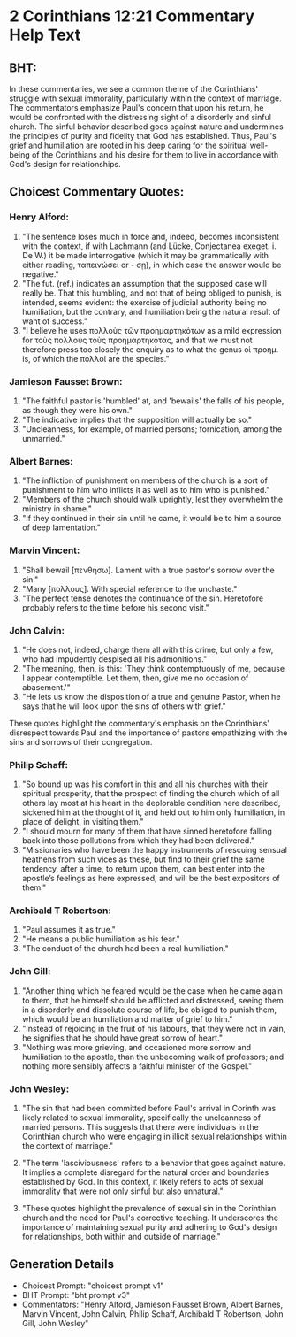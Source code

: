 # 2 Corinthians 12:21 Commentary Help Text

## BHT:
In these commentaries, we see a common theme of the Corinthians' struggle with sexual immorality, particularly within the context of marriage. The commentators emphasize Paul's concern that upon his return, he would be confronted with the distressing sight of a disorderly and sinful church. The sinful behavior described goes against nature and undermines the principles of purity and fidelity that God has established. Thus, Paul's grief and humiliation are rooted in his deep caring for the spiritual well-being of the Corinthians and his desire for them to live in accordance with God's design for relationships.

## Choicest Commentary Quotes:
### Henry Alford:
1. "The sentence loses much in force and, indeed, becomes inconsistent with the context, if with Lachmann (and Lücke, Conjectanea exeget. i. De W.) it be made interrogative (which it may be grammatically with either reading, ταπεινώσει or - σῃ), in which case the answer would be negative."
2. "The fut. (ref.) indicates an assumption that the supposed case will really be. That this humbling, and not that of being obliged to punish, is intended, seems evident: the exercise of judicial authority being no humiliation, but the contrary, and humiliation being the natural result of want of success."
3. "I believe he uses πολλοὺς τῶν προημαρτηκότων as a mild expression for τοὺς πολλοὺς τοὺς προημαρτηκότας, and that we must not therefore press too closely the enquiry as to what the genus οἱ προημ. is, of which the πολλοί are the species."

### Jamieson Fausset Brown:
1. "The faithful pastor is 'humbled' at, and 'bewails' the falls of his people, as though they were his own."
2. "The indicative implies that the supposition will actually be so."
3. "Uncleanness, for example, of married persons; fornication, among the unmarried."

### Albert Barnes:
1. "The infliction of punishment on members of the church is a sort of punishment to him who inflicts it as well as to him who is punished."
2. "Members of the church should walk uprightly, lest they overwhelm the ministry in shame."
3. "If they continued in their sin until he came, it would be to him a source of deep lamentation."

### Marvin Vincent:
1. "Shall bewail [πενθησω]. Lament with a true pastor's sorrow over the sin."
2. "Many [πολλους]. With special reference to the unchaste."
3. "The perfect tense denotes the continuance of the sin. Heretofore probably refers to the time before his second visit."

### John Calvin:
1. "He does not, indeed, charge them all with this crime, but only a few, who had impudently despised all his admonitions."
2. "The meaning, then, is this: 'They think contemptuously of me, because I appear contemptible. Let them, then, give me no occasion of abasement.'"
3. "He lets us know the disposition of a true and genuine Pastor, when he says that he will look upon the sins of others with grief."

These quotes highlight the commentary's emphasis on the Corinthians' disrespect towards Paul and the importance of pastors empathizing with the sins and sorrows of their congregation.

### Philip Schaff:
1. "So bound up was his comfort in this and all his churches with their spiritual prosperity, that the prospect of finding the church which of all others lay most at his heart in the deplorable condition here described, sickened him at the thought of it, and held out to him only humiliation, in place of delight, in visiting them."
2. "I should mourn for many of them that have sinned heretofore falling back into those pollutions from which they had been delivered."
3. "Missionaries who have been the happy instruments of rescuing sensual heathens from such vices as these, but find to their grief the same tendency, after a time, to return upon them, can best enter into the apostle’s feelings as here expressed, and will be the best expositors of them."

### Archibald T Robertson:
1. "Paul assumes it as true." 
2. "He means a public humiliation as his fear." 
3. "The conduct of the church had been a real humiliation."

### John Gill:
1. "Another thing which he feared would be the case when he came again to them, that he himself should be afflicted and distressed, seeing them in a disorderly and dissolute course of life, be obliged to punish them, which would be an humiliation and matter of grief to him."
2. "Instead of rejoicing in the fruit of his labours, that they were not in vain, he signifies that he should have great sorrow of heart."
3. "Nothing was more grieving, and occasioned more sorrow and humiliation to the apostle, than the unbecoming walk of professors; and nothing more sensibly affects a faithful minister of the Gospel."

### John Wesley:
1. "The sin that had been committed before Paul's arrival in Corinth was likely related to sexual immorality, specifically the uncleanness of married persons. This suggests that there were individuals in the Corinthian church who were engaging in illicit sexual relationships within the context of marriage." 

2. "The term 'lasciviousness' refers to a behavior that goes against nature. It implies a complete disregard for the natural order and boundaries established by God. In this context, it likely refers to acts of sexual immorality that were not only sinful but also unnatural."

3. "These quotes highlight the prevalence of sexual sin in the Corinthian church and the need for Paul's corrective teaching. It underscores the importance of maintaining sexual purity and adhering to God's design for relationships, both within and outside of marriage."


## Generation Details
- Choicest Prompt: "choicest prompt v1"
- BHT Prompt: "bht prompt v3"
- Commentators: "Henry Alford, Jamieson Fausset Brown, Albert Barnes, Marvin Vincent, John Calvin, Philip Schaff, Archibald T Robertson, John Gill, John Wesley"

